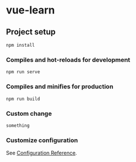 # vue-learn

## Project setup
```
npm install
```

### Compiles and hot-reloads for development
```
npm run serve
```

### Compiles and minifies for production
```
npm run build
```

### Custom change
```
something
```

### Customize configuration
See [Configuration Reference](https://cli.vuejs.org/config/).
